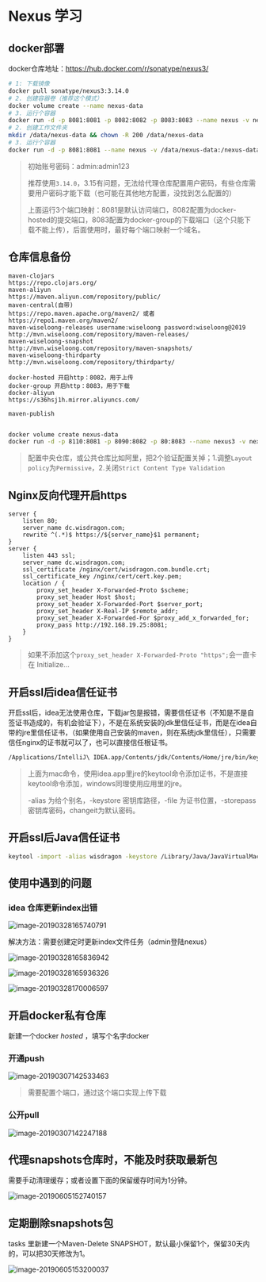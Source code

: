 # Nexus 学习

## docker部署

docker仓库地址：<https://hub.docker.com/r/sonatype/nexus3/>

```sh
# 1: 下载镜像
docker pull sonatype/nexus3:3.14.0
# 2. 创建容器卷（推荐这个模式）
docker volume create --name nexus-data
# 3. 运行个容器
docker run -d -p 8081:8081 -p 8082:8082 -p 8083:8083 --name nexus -v nexus-data:/nexus-data sonatype/nexus3
# 2. 创建工作文件夹
mkdir /data/nexus-data && chown -R 200 /data/nexus-data
# 3. 运行个容器
docker run -d -p 8081:8081 --name nexus -v /data/nexus-data:/nexus-data sonatype/nexus3
```

> 初始账号密码：admin:admin123
> 
> 推荐使用`3.14.0`，3.15有问题，无法给代理仓库配置用户密码，有些仓库需要用户密码才能下载（也可能在其他地方配置，没找到怎么配置的）
> 
> 上面运行3个端口映射：8081是默认访问端口，8082配置为docker-hosted的提交端口，8083配置为docker-group的下载端口（这个只能下载不能上传），后面使用时，最好每个端口映射一个域名。

## 仓库信息备份

```
maven-clojars
https://repo.clojars.org/
maven-aliyun
https://maven.aliyun.com/repository/public/
maven-central(自带)
https://repo.maven.apache.org/maven2/ 或者 https://repo1.maven.org/maven2/
maven-wiseloong-releases username:wiseloong password:wiseloong@2019
http://mvn.wiseloong.com/repository/maven-releases/
maven-wiseloong-snapshot
http://mvn.wiseloong.com/repository/maven-snapshots/
maven-wiseloong-thirdparty
http://mvn.wiseloong.com/repository/thirdparty/

docker-hosted 开启http：8082，用于上传
docker-group 开启http：8083，用于下载
docker-aliyun
https://s36hsj1h.mirror.aliyuncs.com/

maven-publish
```

```sh

docker volume create nexus-data
docker run -d -p 8110:8081 -p 8090:8082 -p 80:8083 --name nexus3 -v nexus-data:/nexus-data --restart=always sonatype/nexus3:3.14.0
```

> 配置中央仓库，或公共仓库比如阿里，把2个验证配置关掉；1.调整`Layout policy`为`Permissive`，2.关闭`Strict Content Type Validation`

## Nginx反向代理开启https

```
server {
    listen 80;
    server_name dc.wisdragon.com;
    rewrite ^(.*)$ https://${server_name}$1 permanent; 
}
server {
    listen 443 ssl;
    server_name dc.wisdragon.com;
    ssl_certificate /nginx/cert/wisdragon.com.bundle.crt;
    ssl_certificate_key /nginx/cert/cert.key.pem;
    location / {
        proxy_set_header X-Forwarded-Proto $scheme;
        proxy_set_header Host $host;
        proxy_set_header X-Forwarded-Port $server_port;
        proxy_set_header X-Real-IP $remote_addr;
        proxy_set_header X-Forwarded-For $proxy_add_x_forwarded_for;
        proxy_pass http://192.168.19.25:8081;
    }
}
```

> 如果不添加这个`proxy_set_header X-Forwarded-Proto "https";`会一直卡在 Initialize...

## 开启ssl后idea信任证书

开启ssl后，idea无法使用仓库，下载jar包是报错，需要信任证书（不知是不是自签证书造成的，有机会验证下），不是在系统安装的jdk里信任证书，而是在idea自带的jre里信任证书，（如果使用自己安装的maven，则在系统jdk里信任），只需要信任nginx的证书就可以了，也可以直接信任根证书。

```sh
/Applications/IntelliJ\ IDEA.app/Contents/jdk/Contents/Home/jre/bin/keytool -import -alias wisdragon -keystore /Applications/IntelliJ\ IDEA.app/Contents/jdk/Contents/Home/jre/lib/security/cacerts -file /Users/loong/app/cert/wisdragon.com.bundle.crt -storepass changeit
```

> 上面为mac命令，使用idea.app里jre的keytool命令添加证书，不是直接keytool命令添加，windows同理使用应用里的jre。
> 
> -alias 为给个别名，-keystore 密钥库路径，-file 为证书位置，-storepass 密钥库密码，changeit为默认密码。

## 开启ssl后Java信任证书

```sh
keytool -import -alias wisdragon -keystore /Library/Java/JavaVirtualMachines/jdk1.8.0_181.jdk/Contents/Home/jre/lib/security/cacerts -file /Users/loong/app/cert/root.crt -storepass changeit
```

## 使用中遇到的问题

### idea 仓库更新index出错

![image-20190328165740791](../images/image-20190328165740791.png)

解决方法：需要创建定时更新index文件任务（admin登陆nexus）

![image-20190328165836942](../images/image-20190328165836942.png)

![image-20190328165936326](../images/image-20190328165936326.png)

![image-20190328170006597](../images/image-20190328170006597.png)

## 开启docker私有仓库

新建一个docker *hosted* ，填写个名字docker

### 开通push

![image-20190307142533463](../images/image-20190307142533463.png)

> 需要配置个端口，通过这个端口实现上传下载

### 公开pull

![image-20190307142247188](../images/image-20190307142247188.png)

## 代理snapshots仓库时，不能及时获取最新包

需要手动清理缓存；或者设置下面的保留缓存时间为1分钟。

![image-20190605152740157](../images/image-20190605152740157.png)

## 定期删除snapshots包

tasks 里新建一个Maven-Delete SNAPSHOT，默认最小保留1个，保留30天内的，可以把30天修改为1。

![image-20190605153200037](../images/image-20190605153200037.png)
